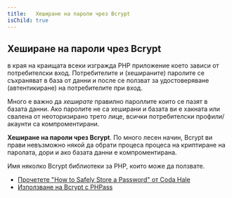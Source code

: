 ```yaml
---
title:   Хеширане на пароли чрез Bcrypt
isChild: true
---
```


## Хеширане на пароли чрез Bcrypt

в края на краищата всеки изгражда PHP приложение което зависи от потребителски вход. Потребителите и (хешираните) паролите се съхраняват в база от данни и после се ползват за удостоверяване (автентикиране) на потребителите при вход.

Много е важно да _хеширате_ правилно пароллите които се пазят в базата данни. Ако паролите не са хеширани и базата ви е хакната или свалена от неоторизирано трето лице, всички потребителски профили/акаунти са компроментирани.

**Хеширане на пароли чрез Bcrypt**. По много лесен начин, Bcrypt ви прави невъзможно някой да обрати процеса процеса на криптиране на паролата, дори и ако базата данни е компроментирана.

Имя няколко Bcrypt библиотеки за PHP, които може да ползвате.

* [Прочетете "How to Safely Store a Password" от Coda Hale][3]
* [Използване на Bcrypt с PHPass][4]

[3]: http://codahale.com/how-to-safely-store-a-password/
[4]: http://www.openwall.com/phpass/
